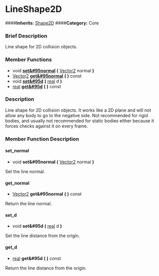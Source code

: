 #  LineShape2D  
####**Inherits:** [Shape2D](class_shape2d)
####**Category:** Core

###  Brief Description  
Line shape for 2D collision objects.

###  Member Functions 
  * void  **[set&#95normal](#set_normal)**  **(** [Vector2](class_vector2) normal  **)**
  * [Vector2](class_vector2)  **[get&#95normal](#get_normal)**  **(** **)** const
  * void  **[set&#95d](#set_d)**  **(** [real](class_real) d  **)**
  * [real](class_real)  **[get&#95d](#get_d)**  **(** **)** const

###  Description  
Line shape for 2D collision objects. It works like a 2D plane and will not allow any body to go to the negative side. Not recommended for rigid bodies, and usually not recommended for static bodies either because it forces checks against it on every frame.

###  Member Function Description  

#### <a name="set_normal">set_normal</a>
  * void  **set&#95normal**  **(** [Vector2](class_vector2) normal  **)**

Set the line normal.

#### <a name="get_normal">get_normal</a>
  * [Vector2](class_vector2)  **get&#95normal**  **(** **)** const

Return the line normal.

#### <a name="set_d">set_d</a>
  * void  **set&#95d**  **(** [real](class_real) d  **)**

Set the line distance from the origin.

#### <a name="get_d">get_d</a>
  * [real](class_real)  **get&#95d**  **(** **)** const

Return the line distance from the origin.
